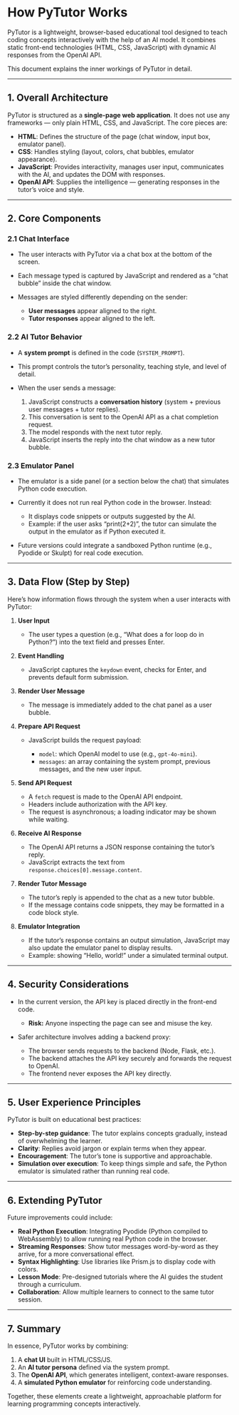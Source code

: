 
# How PyTutor Works

PyTutor is a lightweight, browser-based educational tool designed to teach coding concepts interactively with the help of an AI model. It combines static front-end technologies (HTML, CSS, JavaScript) with dynamic AI responses from the OpenAI API.

This document explains the inner workings of PyTutor in detail.

---

## 1. Overall Architecture

PyTutor is structured as a **single-page web application**. It does not use any frameworks — only plain HTML, CSS, and JavaScript. The core pieces are:

* **HTML**: Defines the structure of the page (chat window, input box, emulator panel).
* **CSS**: Handles styling (layout, colors, chat bubbles, emulator appearance).
* **JavaScript**: Provides interactivity, manages user input, communicates with the AI, and updates the DOM with responses.
* **OpenAI API**: Supplies the intelligence — generating responses in the tutor’s voice and style.

---

## 2. Core Components

### 2.1 Chat Interface

* The user interacts with PyTutor via a chat box at the bottom of the screen.
* Each message typed is captured by JavaScript and rendered as a “chat bubble” inside the chat window.
* Messages are styled differently depending on the sender:

  * **User messages** appear aligned to the right.
  * **Tutor responses** appear aligned to the left.

### 2.2 AI Tutor Behavior

* A **system prompt** is defined in the code (`SYSTEM_PROMPT`).
* This prompt controls the tutor’s personality, teaching style, and level of detail.
* When the user sends a message:

  1. JavaScript constructs a **conversation history** (system + previous user messages + tutor replies).
  2. This conversation is sent to the OpenAI API as a chat completion request.
  3. The model responds with the next tutor reply.
  4. JavaScript inserts the reply into the chat window as a new tutor bubble.

### 2.3 Emulator Panel

* The emulator is a side panel (or a section below the chat) that simulates Python code execution.
* Currently it does not run real Python code in the browser. Instead:

  * It displays code snippets or outputs suggested by the AI.
  * Example: if the user asks “print(2+2)”, the tutor can simulate the output in the emulator as if Python executed it.
* Future versions could integrate a sandboxed Python runtime (e.g., Pyodide or Skulpt) for real code execution.

---

## 3. Data Flow (Step by Step)

Here’s how information flows through the system when a user interacts with PyTutor:

1. **User Input**

   * The user types a question (e.g., “What does a for loop do in Python?”) into the text field and presses Enter.

2. **Event Handling**

   * JavaScript captures the `keydown` event, checks for Enter, and prevents default form submission.

3. **Render User Message**

   * The message is immediately added to the chat panel as a user bubble.

4. **Prepare API Request**

   * JavaScript builds the request payload:

     * `model`: which OpenAI model to use (e.g., `gpt-4o-mini`).
     * `messages`: an array containing the system prompt, previous messages, and the new user input.

5. **Send API Request**

   * A `fetch` request is made to the OpenAI API endpoint.
   * Headers include authorization with the API key.
   * The request is asynchronous; a loading indicator may be shown while waiting.

6. **Receive AI Response**

   * The OpenAI API returns a JSON response containing the tutor’s reply.
   * JavaScript extracts the text from `response.choices[0].message.content`.

7. **Render Tutor Message**

   * The tutor’s reply is appended to the chat as a new tutor bubble.
   * If the message contains code snippets, they may be formatted in a code block style.

8. **Emulator Integration**

   * If the tutor’s response contains an output simulation, JavaScript may also update the emulator panel to display results.
   * Example: showing “Hello, world!” under a simulated terminal output.

---

## 4. Security Considerations

* In the current version, the API key is placed directly in the front-end code.

  * **Risk:** Anyone inspecting the page can see and misuse the key.
* Safer architecture involves adding a backend proxy:

  * The browser sends requests to the backend (Node, Flask, etc.).
  * The backend attaches the API key securely and forwards the request to OpenAI.
  * The frontend never exposes the API key directly.

---

## 5. User Experience Principles

PyTutor is built on educational best practices:

* **Step-by-step guidance**: The tutor explains concepts gradually, instead of overwhelming the learner.
* **Clarity**: Replies avoid jargon or explain terms when they appear.
* **Encouragement**: The tutor’s tone is supportive and approachable.
* **Simulation over execution**: To keep things simple and safe, the Python emulator is simulated rather than running real code.

---

## 6. Extending PyTutor

Future improvements could include:

* **Real Python Execution**: Integrating Pyodide (Python compiled to WebAssembly) to allow running real Python code in the browser.
* **Streaming Responses**: Show tutor messages word-by-word as they arrive, for a more conversational effect.
* **Syntax Highlighting**: Use libraries like Prism.js to display code with colors.
* **Lesson Mode**: Pre-designed tutorials where the AI guides the student through a curriculum.
* **Collaboration**: Allow multiple learners to connect to the same tutor session.

---

## 7. Summary

In essence, PyTutor works by combining:

1. A **chat UI** built in HTML/CSS/JS.
2. An **AI tutor persona** defined via the system prompt.
3. The **OpenAI API**, which generates intelligent, context-aware responses.
4. A **simulated Python emulator** for reinforcing code understanding.

Together, these elements create a lightweight, approachable platform for learning programming concepts interactively.

